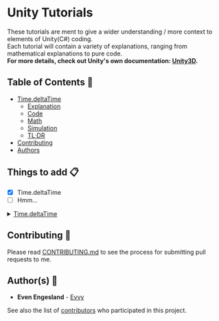 # Unity Tutorials
These tutorials are ment to give a wider understanding / more context to elements of Unity(C#) coding.  
Each tutorial will contain a variety of explanations, ranging from mathematical explanations to pure code.  
**For more details, check out Unity's own documentation: [Unity3D](https://docs.unity3d.com/ScriptReference/).**

## Table of Contents :bookmark_tabs:
- [Time.deltaTime](#timedeltaTime)
     - [Explanation](#explanation-book)
     - [Code](#code-computer)
     - [Math](#maths-triangular_ruler)
     - [Simulation](#simulation-movie_camera)
     - [TL;DR](#tldr-sleeping)
- [Contributing](#contributing-memo)
- [Authors](#authors-construction_worker)

## Things to add :clipboard:
- [x] Time.deltaTime
- [ ] Hmm...

<details>
<summary>
<a href="https://docs.unity3d.com/ScriptReference/Time-deltaTime.html">Time.deltaTime</a>
</summary>
<p>

>**Syntax:**
>```cs
>public static float deltaTime;
>```

>**Description:**  
>The completion time in seconds since the last frame (Read Only).  
>This property provides the time between the current and previous frame.

### Explanation :book:
In this [code example](#code-computer) we are setting the speed to a float value of ```3.0f```.  
This value can be viewed as the ```y``` in the [mathematical formula](#maths-triangular_ruler).  
```3.0f``` is the amount of units we would like our object to travel per second (Units Per Second).  
In order to understand how the object(s) is/are going to travel using this ```transform.Translate``` method, we have to understand what happens when this is called in the ```Update()``` function.  
The ```Update()``` function gets called every frame. Meaning that for every frame, the ```transform.Translate``` will be run.  
Say we are running a game at ```60 FPS (Frames Per Second)```.  
This means that 60 frames are rendered per second.  
If we have a set speed at ```3.0f```, this will get called 60 times a second, resulting in a movement of ```180 UPS (Units Per Seconds)```.  
The UPS will therefor also change along with varying FPS.
What we wish for as a result, is a movement of ```3 UPS (Units Per Second)```.  
In order to achieve this we use ```Time.deltaTime```.  
We can easily show how this is possible using the mathematical calculation below.  
>_x_ = 60  
>_y_ = 3

```
60 FPS (Frames Per Second) | Float speed of 3.0f:

  1/60 = 0.01666666666...
  0.01666666666 * 3 = 0.04999999998
  0.04999999998 * 60 = 2.9999999988 ≈ 3
```

#### Code :computer:
Without ```Time.deltaTime```
```cs
using UnityEngine;

public class noDeltaTime : MonoBehaviour {
  public float speed = 3.0f;
  
  public void Update() {
    transform.Translate(speed, 0, 0);
  }
}
```
With ```Time.deltaTime```
```cs
using UnityEngine;

public class deltaTime : MonoBehaviour {
  public float speed = 3.0f;
  
  public void Update() {
    transform.Translate(speed * Time.deltaTime, 0, 0);
  }
}
```
The files for these codes can be found [here](https://github.com/Evvy/Unity-Tutorials/tree/master/Time.deltaTime).

#### Maths :triangular_ruler:
Formula explaining how to calculate units per second:

![Equation](http://latex.codecogs.com/gif.latex?%5Cfrac%7B1%7D%7Bx%7D%20%5Ccdot%20y%20%5Ccdot%20x%20%3D%20%5Cfrac%7B1%20%5Ccdot%20y%20%5Ccdot%20x%7D%7Bx%7D%20%3D%201%20%5Ccdot%20y%20%3D%20y)
>_x_ = FPS (Frames Per Second)  
>_y_ = UPS (Units Per Second)

##### Step-by-Step Calculation:
```
x FPS (Frames Per Second):

  1/x = ...
  ... * y = ...
  ... * x = ... ≈ y


120 FPS (Frames Per Second):

  1/120 = 0.00833333333...
  0.00833333333 * 1 = 0.00833333333
  0.00833333333 * 120 = 0.9999999996 ≈ 1


60 FPS (Frames Per Second):

  1/60 = 0.01666666666...
  0.01666666666 * 1 = 0.01666666666
  0.01666666666 * 60 = 0.9999999996 ≈ 1


30 FPS (Frames Per Second):

  1/30 = 0.03333333333...
  0.03333333333 * 1 = 0.03333333333
  0.03333333333 * 30 = 0.9999999999 ≈ 1
```
#### Simulation :movie_camera:
The red cube has ```Time.deltaTime```  
The blue cube does not have ```Time.deltaTime```

![deltaTimeSimulation](https://im.ezgif.com/tmp/ezgif-1-226b08e7074b.gif)

#### TL;DR :sleeping:
```Time.deltaTime``` creates smooth and predictable movement, independant of FPS (Frames Per Second).

</p>
</details>

## Contributing :memo:
Please read [CONTRIBUTING.md](https://github.com/Evvy/Unity-Tutorials/blob/master/CONTRIBUTING.md) to see the process for submitting pull requests to me.

## Author(s) :construction_worker:

* **Even Engesland** - [Evvy](https://github.com/Evvy)

See also the list of [contributors](http://github.com/Evvy/Unity-Tutorials/contributors) who participated in this project.
